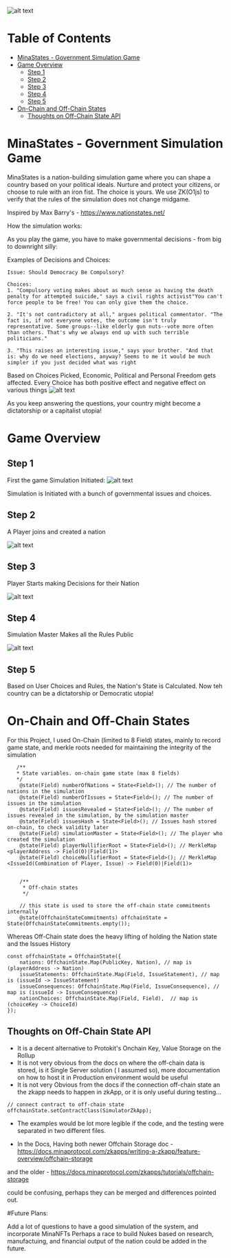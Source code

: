 ![alt text](image.png)

# Table of Contents

- [MinaStates - Government Simulation Game](#minastates---government-simulation-game)
- [Game Overview](#game-overview)
  * [Step 1](#step-1)
  * [Step 2](#step-2)
  * [Step 3](#step-3)
  * [Step 4](#step-4)
  * [Step 5](#step-5)
- [On-Chain and Off-Chain States](#on-chain-and-off-chain-states)
  * [Thoughts on Off-Chain State API](#thoughts-on-off-chain-state-api)

# MinaStates - Government Simulation Game

MinaStates is a nation-building simulation game where you can shape a country based on your political ideals. Nurture and protect your citizens, or choose to rule with an iron fist. The choice is yours. We use ZK(O1js) to verify that the rules of the simulation does not change midgame. 

Inspired by Max Barry's - https://www.nationstates.net/

How the simulation works: 

As you play the game, you have to make governmental decisions - from big to downright silly: 

Examples of Decisions and Choices: 

```
Issue: Should Democracy Be Compulsory?

Choices:
1. "Compulsory voting makes about as much sense as having the death penalty for attempted suicide," says a civil rights activist"You can't force people to be free! You can only give them the choice. 

2. "It's not contradictory at all," argues political commentator. "The fact is, if not everyone votes, the outcome isn't truly representative. Some groups--like elderly gun nuts--vote more often than others. That's why we always end up with such terrible politicians."

3. "This raises an interesting issue," says your brother. "And that is: why do we need elections, anyway? Seems to me it would be much simpler if you just decided what was right
```

Based on Choices Picked, Economic, Political and Personal Freedom gets affected. Every Choice has both positive effect and negative effect on various things
![alt text](image-2.png)

As you keep answering the questions, your country might become a dictatorship or a capitalist utopia! 

# Game Overview

## Step 1

First the game Simulation Initiated: 
![alt text](image-1.png)

Simulation is Initiated with a bunch of governmental issues and choices.

## Step 2 

A Player joins and created a nation

![alt text](image-3.png)

## Step 3 

Player Starts making Decisions for their Nation

![alt text](image-4.png)

## Step 4 
Simulation Master Makes all the Rules Public 

![alt text](image-5.png)

## Step 5 
Based on User Choices and Rules, the Nation's State is Calculated. 
Now teh country can be a dictatorship or Democratic utopia!

# On-Chain and Off-Chain States 

For this Project, I used On-Chain (limited to 8 Field) states, mainly to record game state, and merkle roots needed for maintaining the integrity of the simulation 

```
   /**
   * State variables. on-chain game state (max 8 fields)
   */
    @state(Field) numberOfNations = State<Field>(); // The number of nations in the simulation
    @state(Field) numberOfIssues = State<Field>(); // The number of issues in the simulation
    @state(Field) issuesRevealed = State<Field>(); // The number of issues revealed in the simulation, by the simulation master
    @state(Field) issuesHash = State<Field>(); // Issues hash stored on-chain, to check validity later
    @state(Field) simulationMaster = State<Field>(); // The player who created the simulation
    @state(Field) playerNullifierRoot = State<Field>(); // MerkleMap <playerAddress -> Field(0)|Field(1)>
    @state(Field) choiceNullifierRoot = State<Field>(); // MerkleMap <IssueId(Combination of Player, Issue) -> Field(0)|Field(1)>
    
    
    /** 
     * Off-chain states
     */

    // this state is used to store the off-chain state commitments internally
    @state(OffchainStateCommitments) offchainState = State(OffchainStateCommitments.empty());
```

Whereas Off-Chain state does the heavy lifting of holding the Nation state and the Issues History

```
const offchainState = OffchainState({
    nations: OffchainState.Map(PublicKey, Nation), // map is (playerAddress -> Nation)
    issueStatements: OffchainState.Map(Field, IssueStatement), // map is (issueId -> IssueStatement)
    issueConsequences: OffchainState.Map(Field, IssueConsequence), // map is (issueId -> IssueConsequence)
    nationChoices: OffchainState.Map(Field, Field),  // map is (choiceKey -> ChoiceId)
});
```

## Thoughts on Off-Chain State API

* It is a decent alternative to Protokit's Onchain Key, Value Storage on the Rollup 
* It is not very obvious from the docs on where the off-chain data is stored, is it Single Server solution ( I assumed so), more documentation on how to host it in Production environment would be useful
* It is not very Obvious from the docs if the connection off-chain state an the zkapp needs to happen in zkApp, or it is only useful during testing...

```
// connect contract to off-chain state
offchainState.setContractClass(SimulatorZkApp);
```

* The examples would be lot more legible if the code, and the testing were separated in two different files.

* In the Docs, Having both newer Offchain Storage doc - https://docs.minaprotocol.com/zkapps/writing-a-zkapp/feature-overview/offchain-storage

and the older - https://docs.minaprotocol.com/zkapps/tutorials/offchain-storage

could be confusing, perhaps they can be merged and differences pointed out.

#Future Plans:

Add a lot of questions to have a good simulation of the system, and incorporate MinaNFTs
Perhaps a race to build Nukes based on research, manufactuing, and financial output of the nation could be added in the future.